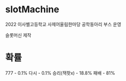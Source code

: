 # slotMachine

2022 이사벨고등학교 사제어울림한마당 공학동아리 부스 운영

슬롯머신 제작

# 확률

  777 - 0.1%
  다시 - 0.1%
  승리(잭팟x) - 18.8%
  패배 - 81%

